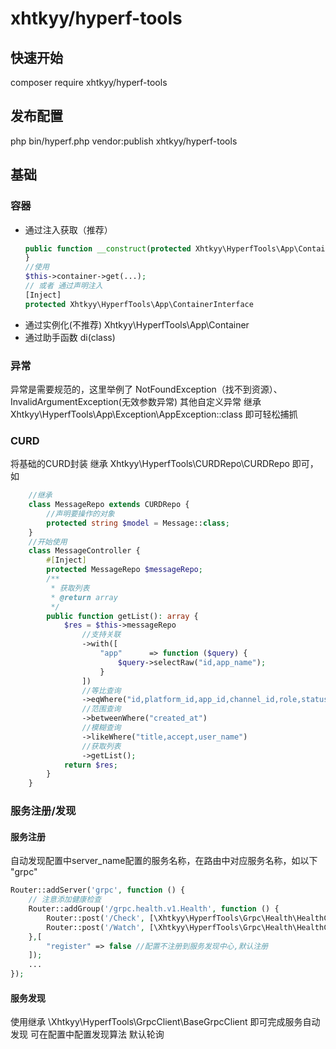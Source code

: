 # xhtkyy/hyperf-tools

## 快速开始

composer require xhtkyy/hyperf-tools

## 发布配置

php bin/hyperf.php vendor:publish xhtkyy/hyperf-tools

## 基础

### 容器

- 通过注入获取（推荐）
   ```php
  public function __construct(protected Xhtkyy\HyperfTools\App\ContainerInterface $container) {
   }
  //使用
  $this->container->get(...);
  // 或者 通过声明注入
  [Inject]
  protected Xhtkyy\HyperfTools\App\ContainerInterface
  ```
- 通过实例化(不推荐)
  Xhtkyy\HyperfTools\App\Container
- 通过助手函数
  di(class)

### 异常

异常是需要规范的，这里举例了 NotFoundException（找不到资源）、InvalidArgumentException(无效参数异常)
其他自定义异常 继承 Xhtkyy\HyperfTools\App\Exception\AppException::class 即可轻松捕抓

### CURD

将基础的CURD封装 继承 Xhtkyy\HyperfTools\CURDRepo\CURDRepo 即可，如

```php
    //继承
    class MessageRepo extends CURDRepo {
        //声明要操作的对象
        protected string $model = Message::class;
    }
    //开始使用
    class MessageController {
        #[Inject]
        protected MessageRepo $messageRepo;
        /**
         * 获取列表
         * @return array
         */
        public function getList(): array {
            $res = $this->messageRepo
                //支持关联
                ->with([
                    "app"      => function ($query) {
                        $query->selectRaw("id,app_name");
                    }
                ])
                //等比查询
                ->eqWhere("id,platform_id,app_id,channel_id,role,status,task_id") //要查询的字段 已经处理判断 请求对象中是否存在
                //范围查询
                ->betweenWhere("created_at")
                //模糊查询
                ->likeWhere("title,accept,user_name")
                //获取列表
                ->getList();
            return $res;
        }
    }
```

### 服务注册/发现

#### 服务注册

自动发现配置中server_name配置的服务名称，在路由中对应服务名称，如以下 "grpc"

```php
Router::addServer('grpc', function () {
    // 注意添加健康检查
    Router::addGroup('/grpc.health.v1.Health', function () {
        Router::post('/Check', [\Xhtkyy\HyperfTools\Grpc\Health\HealthController::class, 'check']);
        Router::post('/Watch', [\Xhtkyy\HyperfTools\Grpc\Health\HealthController::class, 'watch']);
    },[
        "register" => false //配置不注册到服务发现中心,默认注册
    ]);
    ...
});
```

#### 服务发现

使用继承 \Xhtkyy\HyperfTools\GrpcClient\BaseGrpcClient 即可完成服务自动发现 可在配置中配置发现算法 默认轮询